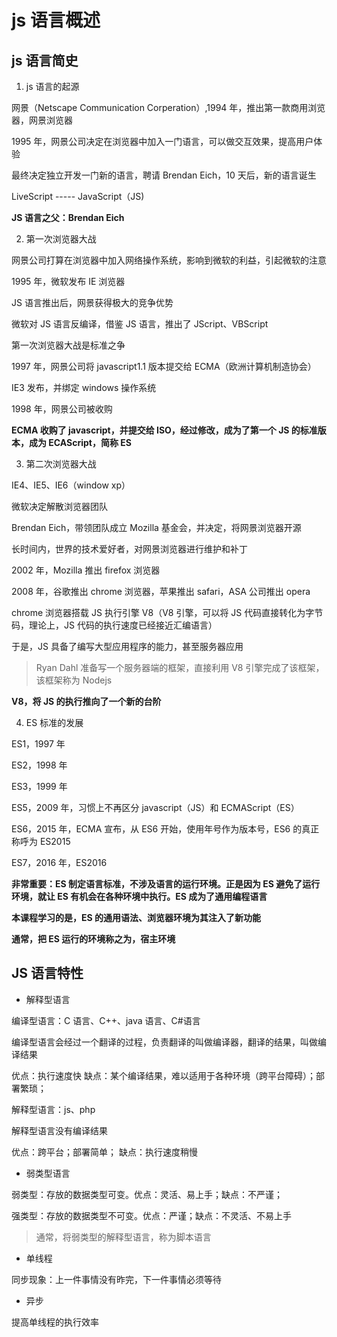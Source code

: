 # js 语言概述

## js 语言简史

1. js 语言的起源

网景（Netscape Communication Corperation）,1994 年，推出第一款商用浏览器，网景浏览器

1995 年，网景公司决定在浏览器中加入一门语言，可以做交互效果，提高用户体验

最终决定独立开发一门新的语言，聘请 Brendan Eich，10 天后，新的语言诞生

LiveScript ----- JavaScript（JS)

**JS 语言之父：Brendan Eich**

2. 第一次浏览器大战

网景公司打算在浏览器中加入网络操作系统，影响到微软的利益，引起微软的注意

1995 年，微软发布 IE 浏览器

JS 语言推出后，网景获得极大的竞争优势

微软对 JS 语言反编译，借鉴 JS 语言，推出了 JScript、VBScript

第一次浏览器大战是标准之争

1997 年，网景公司将 javascript1.1 版本提交给 ECMA（欧洲计算机制造协会）

IE3 发布，并绑定 windows 操作系统

1998 年，网景公司被收购

**ECMA 收购了 javascript，并提交给 ISO，经过修改，成为了第一个 JS 的标准版本，成为 ECAScript，简称 ES**

3. 第二次浏览器大战

IE4、IE5、IE6（window xp）

微软决定解散浏览器团队

Brendan Eich，带领团队成立 Mozilla 基金会，并决定，将网景浏览器开源

长时间内，世界的技术爱好者，对网景浏览器进行维护和补丁

2002 年，Mozilla 推出 firefox 浏览器

2008 年，谷歌推出 chrome 浏览器，苹果推出 safari，ASA 公司推出 opera

chrome 浏览器搭载 JS 执行引擎 V8（V8 引擎，可以将 JS 代码直接转化为字节码，理论上，JS 代码的执行速度已经接近汇编语言）

于是，JS 具备了编写大型应用程序的能力，甚至服务器应用

> Ryan Dahl 准备写一个服务器端的框架，直接利用 V8 引擎完成了该框架，该框架称为 Nodejs

**V8，将 JS 的执行推向了一个新的台阶**

4. ES 标准的发展

ES1，1997 年

ES2，1998 年

ES3，1999 年

ES5，2009 年，习惯上不再区分 javascript（JS）和 ECMAScript（ES）

ES6，2015 年，ECMA 宣布，从 ES6 开始，使用年号作为版本号，ES6 的真正称呼为 ES2015

ES7，2016 年，ES2016

**非常重要：ES 制定语言标准，不涉及语言的运行环境。正是因为 ES 避免了运行环境，就让 ES 有机会在各种环境中执行。ES 成为了通用编程语言**

**本课程学习的是，ES 的通用语法、浏览器环境为其注入了新功能**

**通常，把 ES 运行的环境称之为，宿主环境**

## JS 语言特性

- 解释型语言

编译型语言：C 语言、C++、java 语言、C#语言

编译型语言会经过一个翻译的过程，负责翻译的叫做编译器，翻译的结果，叫做编译结果

优点：执行速度快
缺点：某个编译结果，难以适用于各种环境（跨平台障碍）；部署繁琐；

解释型语言：js、php

解释型语言没有编译结果

优点：跨平台；部署简单；
缺点：执行速度稍慢

- 弱类型语言

弱类型：存放的数据类型可变。优点：灵活、易上手；缺点：不严谨；

强类型：存放的数据类型不可变。优点：严谨；缺点：不灵活、不易上手

> 通常，将弱类型的解释型语言，称为脚本语言

- 单线程

同步现象：上一件事情没有昨完，下一件事情必须等待

- 异步

提高单线程的执行效率
